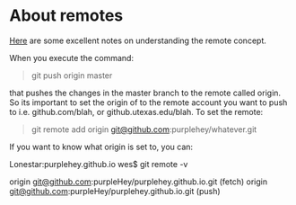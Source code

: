 # About remotes

[Here](https://stackoverflow.com/questions/5617211/what-is-git-remote-add-and-git-push-origin-master) are some excellent notes on understanding the remote concept.

When you execute the command:

> git push origin master

that pushes the changes in the master branch to the remote called origin.  So its important to set the origin of to the remote account you want to push to i.e. github.com/blah, or github.utexas.edu/blah.  To set the remote:

> git remote add origin git@github.com:purplehey/whatever.git

If you want to know what origin is set to, you can:

Lonestar:purplehey.github.io wes$ git remote -v

origin  git@github.com:purpleHey/purplehey.github.io.git (fetch)
origin  git@github.com:purpleHey/purplehey.github.io.git (push)
